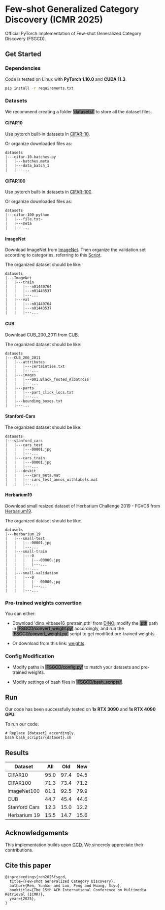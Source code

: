 # Few-shot Generalized Category Discovery (ICMR 2025)
Official PyTorch Implementation of Few-shot Generalized Category Discovery (FSGCD).

## Get Started
### Dependencies
Code is tested on Linux with **PyTorch 1.10.0** and **CUDA 11.3**.

```bash
pip install -r requirements.txt
```

### Datasets
We recommend creating a folder <span style="background-color:gray; color:black;">'datasets/'</span> to store all the dataset files.

#### CIFAR10

Use pytorch built-in datasets in [CIFAR-10](https://pytorch.org/vision/stable/generated/torchvision.datasets.CIFAR10.html#torchvision.datasets.CIFAR10).

Or organize downloaded files as:
```
datasets
|---cifar-10-batches-py
|   |---batches.meta
|   |---data_batch_1
|   |---...
```

#### CIFAR100

Use pytorch built-in datasets in [CIFAR-100](https://pytorch.org/vision/stable/generated/torchvision.datasets.CIFAR100.html#torchvision.datasets.CIFAR100).

Or organize downloaded files as:
```
datasets
|---cifar-100-python
|   |---file.txt~
|   |---meta
|   |---...
```


#### ImageNet

Download ImageNet from [ImageNet](https://image-net.org/download.php). Then organize the validation set according to categories, referring to this [Script](https://raw.githubusercontent.com/soumith/imagenetloader.torch/master/valprep.sh).

The organized dataset should be like:
```
datasets
|---ImageNet
|   |---train
|   |   |---n01440764
|   |   |---n01443537
|   |   |---...
|   |---val
|   |   |---n01440764
|   |   |---n01443537
|   |   |---...
```


#### CUB
Download CUB_200_2011 from [CUB](https://www.vision.caltech.edu/datasets/cub_200_2011/).

The organized dataset should be like:
```
datasets
|---CUB_200_2011
|   |---attributes
|   |   |---certainties.txt
|   |   |---...
|   |---images
|   |   |---001.Black_footed_Albatross
|   |   |---...
|   |---parts
|   |   |---part_click_locs.txt
|   |   |---...
|   |---bounding_boxes.txt
|   |---...
```

#### Stanford-Cars
The organized dataset should be like:
```
datasets
|---stanford_cars
|   |---cars_test
|   |   |---00001.jpg
|   |   |---...
|   |---cars_train
|   |   |---00001.jpg
|   |   |---...
|   |---devkit
|   |   |---cars_meta.mat
|   |   |---cars_test_annos_withlabels.mat
|   |   |---...
```

#### Herbarium19
Download small resized dataset of Herbarium Challenge 2019 - FGVC6 from [Herbarium19](https://www.kaggle.com/c/herbarium-2019-fgvc6).

The organized dataset should be like:
```
datasets
|---herbarium_19
|   |---small-test
|   |   |---00001.jpg
|   |   |---...
|   |---small-train
|   |   |---0
|   |   |   |---00000.jpg
|   |   |   |---...
|   |   |---...
|   |---small-validation
|   |   |---0
|   |   |   |---00000.jpg
|   |   |   |---...
|   |   |---...
```

### Pre-trained weights convertion
You can either:

* Download 'dino_vitbase16_pretrain.pth' from [DINO](https://github.com/facebookresearch/dino?tab=readme-ov-file), modify the <span style="background-color:gray; color:black;">.pth</span> path in <span style="background-color:gray; color:black;">'FSGCD/convert_weight.py'</span> accordingly, and run the <span style="background-color:gray; color:black;">'FSGCD/convert_weight.py'</span> script to get modified pre-trained weights.

* Or download from this link: [weights](https://pan.baidu.com/s/1y0nQgASUDkNMQfZ2ZaNZFQ?pwd=sygz).


### Config Modification
* Modify paths in <span style="background-color:gray; color:black;">'FSGCD/config.py'</span> to match your datasets and pre-trained weights.

* Modify settings of bash files in <span style="background-color:gray; color:black;">'FSGCD/bash_scripts/'</span>.



## Run
Our code has been successfully tested on **1x RTX 3090** and **1x RTX 4090 GPU**.

To run our code:
```
# Replace {dataset} accordingly.
bash bash_scripts/{dataset}.sh
```

## Results
| **Dataset**       | **All** | **Old** | **New** |
|---------------|------------|---------------|-----------|
| CIFAR10 | 95.0 | 97.4 | 94.5 |
| CIFAR100 | 71.3 | 73.4 | 71.2 |
| ImageNet100 | 81.1 | 92.5 | 79.9 |
| CUB | 44.7 | 45.4 | 44.6 |
| Stanford Cars | 12.3 | 15.0 | 12.2 |
| Herbarium 19 | 15.5 | 14.7 | 15.6 |


## Acknowledgements
This implementation builds upon [GCD](https://github.com/sgvaze/generalized-category-discovery). We sincerely appreciate their contributions.

## Cite this paper
```
@inproceedings{ren2025fsgcd,
  title={Few-shot Generalized Category Discovery},
  author={Ren, Yunhan and Luo, Feng and Huang, Siyu},
  booktitle={The 15th ACM International Conference on Multimedia Retrieval (ICMR)},
  year={2025},
}
```
